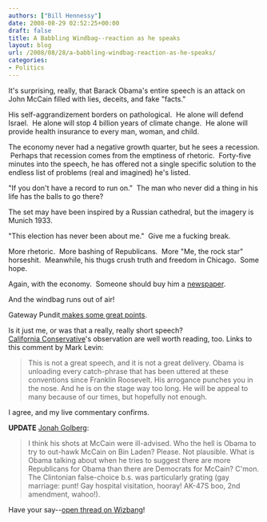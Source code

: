 ```yaml
---
authors: ["Bill Hennessy"]
date: 2008-08-29 02:52:25+00:00
draft: false
title: A Babbling Windbag--reaction as he speaks
layout: blog
url: /2008/08/28/a-babbling-windbag-reaction-as-he-speaks/
categories:
- Politics
---
```


It's surprising, really, that Barack Obama's entire speech is an attack on John McCain filled with lies, deceits, and fake "facts."

His self-aggrandizement borders on pathological.  He alone will defend Israel.  He alone will stop 4 billion years of climate change.  He alone will provide health insurance to every man, woman, and child.  

The economy never had a negative growth quarter, but he sees a recession.  Perhaps that recession comes from the emptiness of rhetoric.  Forty-five minutes into the speech, he has offered not a single specific solution to the endless list of problems (real and imagined) he's listed.  

"If you don't have a record to run on."  The man who never did a thing in his life has the balls to go there?  

The set may have been inspired by a Russian cathedral, but the imagery is Munich 1933. 

"This election has never been about me."  Give me a fucking break.

More rhetoric.  More bashing of Republicans.  More "Me, the rock star" horseshit.  Meanwhile, his thugs crush truth and freedom in Chicago.  Some hope.

Again, with the economy.  Someone should buy him a [newspaper](https://biz.yahoo.com/ap/080828/economy.html).  

And the windbag runs out of air!

Gateway Pundit[ makes some great points](https://gatewaypundit.blogspot.com/2008/08/liveblogging-obama-invesco-field-speech.html).

Is it just me, or was that a really, really short speech?  
[
California Conservative](https://www.californiaconservative.org/2008/obamas-speech/)'s observation are well worth reading, too.  Links to this comment by Mark Levin:



> This is not a great speech, and it is not a great delivery. Obama is unloading every catch-phrase that has been uttered at these conventions since Franklin Roosevelt. His arrogance punches you in the nose. And he is on the stage way too long. He will be appeal to many because of our times, but hopefully not enough.



I agree, and my live commentary confirms.  

**UPDATE**
[Jonah Golberg](https://corner.nationalreview.com/post/?q=NjkyMmU2YzJkYzgwMjE1MTRjZDRiMTQwYTdhNjM2YWM=):



> I think his shots at McCain were ill-advised. Who the hell is Obama to try to out-hawk McCain on Bin Laden? Please. Not plausible. What is Obama talking about when he tries to suggest there are more Republicans for Obama than there are Democrats for McCain? C'mon. The Clintonian false-choice b.s. was particularly grating (gay marriage: punt! Gay hospital visitation, hooray! AK-47S boo, 2nd amendment, wahoo!).



Have your say--[open thread on Wizbang](https://wizbangblog.com/content/2008/08/28/obama-acceptance-speech-reaction-open-thread.php)!


